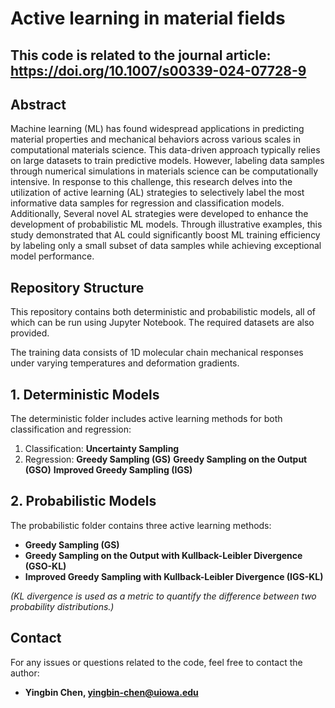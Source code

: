 # Active learning in material fields
## This code is related to the journal article: https://doi.org/10.1007/s00339-024-07728-9
## Abstract

Machine learning (ML) has found widespread applications in predicting material properties and mechanical behaviors across various scales in computational materials science. This data-driven approach typically relies on large datasets to train predictive models. However, labeling data samples through numerical simulations in materials science can be computationally intensive. In response to this challenge, this research delves into the utilization of active learning (AL) strategies to selectively label the most informative data samples for regression and classification models. Additionally, Several novel AL strategies were developed to enhance the development of probabilistic ML models. Through illustrative examples, this study demonstrated that AL could significantly boost ML training efficiency by labeling only a small subset of data samples while achieving exceptional model performance.

## Repository Structure

This repository contains both deterministic and probabilistic models, all of which can be run using Jupyter Notebook. The required datasets are also provided.

The training data consists of 1D molecular chain mechanical responses under varying temperatures and deformation gradients.

## 1. Deterministic Models

The deterministic folder includes active learning methods for both classification and regression:

1. Classification: 
 **Uncertainty Sampling**
2. Regression:
 **Greedy Sampling (GS)**
 **Greedy Sampling on the Output (GSO)**
 **Improved Greedy Sampling (IGS)**


## 2. Probabilistic Models

The probabilistic folder contains three active learning methods:

- **Greedy Sampling (GS)**
- **Greedy Sampling on the Output with Kullback-Leibler Divergence (GSO-KL)**
- **Improved Greedy Sampling with Kullback-Leibler Divergence (IGS-KL)**
  
*(KL divergence is used as a metric to quantify the difference between two probability distributions.)*

## Contact
For any issues or questions related to the code, feel free to contact the author:
- **Yingbin Chen, yingbin-chen@uiowa.edu**

